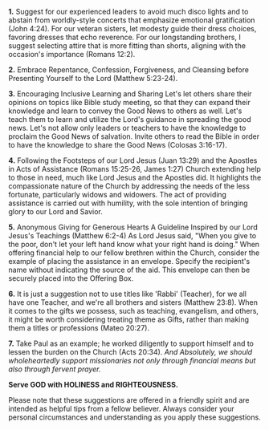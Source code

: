 **1.** Suggest for our experienced leaders to avoid much disco lights and to abstain from worldly-style concerts that emphasize emotional gratification (John 4:24). For our veteran sisters, let modesty guide their dress choices, favoring dresses that echo reverence. For our longstanding brothers, I suggest selecting attire that is more fitting than shorts, aligning with the occasion's importance (Romans 12:2).

**2.** 
Embrace Repentance, Confession, Forgiveness, and Cleansing before Presenting Yourself to the Lord (Matthew 5:23-24).

**3.**
Encouraging Inclusive Learning and Sharing
Let's let others share their opinions on topics like Bible study meeting, so that they can expand their knowledge and learn to convey the Good News to others as well. Let's teach them to learn and utilize the Lord's guidance in spreading the good news. Let's not allow only leaders or teachers to have the knowledge to proclaim the Good News of salvation. Invite others to read the Bible in order to have the knowledge to share the Good News (Colosas 3:16-17).

**4.**
Following the Footsteps of our Lord Jesus (Juan 13:29) and the Apostles in Acts of Assistance (Romans 15:25-26, James 1:27)
Church extending help to those in need, much like Lord Jesus and the Apostles did. It highlights the compassionate nature of the Church by addressing the needs of the less fortunate, particularly widows and widowers. The act of providing assistance is carried out with humility, with the sole intention of bringing glory to our Lord and Savior.

**5.**
Anonymous Giving for Generous Hearts
A Guideline Inspired by our Lord Jesus's Teachings (Matthew 6:2-4)
As Lord Jesus said, "When you give to the poor, don't let your left hand know what your right hand is doing." When offering financial help to our fellow brethren within the Church, consider the example of placing the assistance in an envelope. Specify the recipient's name without indicating the source of the aid. This envelope can then be securely placed into the Offering Box.

**6.**
It is just a suggestion not to use titles like 'Rabbi' (Teacher), for we all have one Teacher, and we're all brothers and sisters (Matthew 23:8). When it comes to the gifts we possess, such as teaching, evangelism, and others, it might be worth considering treating theme as Gifts, rather than making them a titles or professions (Mateo 20:27).

**7.**
Take Paul as an example; he worked diligently to support himself and to lessen the burden on the Church (Acts 20:34).
*And Absolutely, we should wholeheartedly support missionaries not only through financial means but also through fervent prayer.*

**Serve GOD with HOLINESS and RIGHTEOUSNESS.**

Please note that these suggestions are offered in a friendly spirit and are intended as helpful tips from a fellow believer. Always consider your personal circumstances and understanding as you apply these suggestions.

